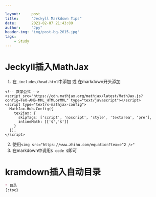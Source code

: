 ```yaml
---

layout:     post
title:      "Jeckyll Markdown Tips"
date:       2021-02-07 21:43:00
author:     "Jpy"
header-img: "img/post-bg-2015.jpg"
tags:
    - Study
---
```





# Jeckyll插入MathJax

1. 在`_includes/head.html`中添加 或 在markdown开头添加

```
<!-- 数学公式 -->
<script src="https://cdn.mathjax.org/mathjax/latest/MathJax.js?config=TeX-AMS-MML_HTMLorMML" type="text/javascript"></script>
<script type="text/x-mathjax-config">
  MathJax.Hub.Config({
    tex2jax: {
      skipTags: ['script', 'noscript', 'style', 'textarea', 'pre'],
      inlineMath: [['$','$']]
    }
  });
</script>
```
2. 使用`<img src="https://www.zhihu.com/equation?tex=e^2 />"`
3. 在markdown中调用`$ code $`即可

# kramdown插入自动目录

```markdown
* 目录
{:toc}
```

